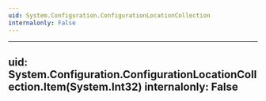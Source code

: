 ```yaml
---
uid: System.Configuration.ConfigurationLocationCollection
internalonly: False
---
```


---
uid: System.Configuration.ConfigurationLocationCollection.Item(System.Int32)
internalonly: False
---
